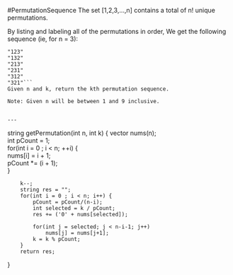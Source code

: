 #PermutationSequence
The set [1,2,3,...,n] contains a total of n! unique permutations.

By listing and labeling all of the permutations in order,
We get the following sequence (ie, for n = 3):

```
"123"
"132"
"213"
"231"
"312"
"321"```
Given n and k, return the kth permutation sequence.

Note: Given n will be between 1 and 9 inclusive.


---
```


string getPermutation(int n, int k) 
{
        vector<int> nums(n);  
        int pCount = 1;  
        for(int i = 0 ; i < n; ++i) {  
            nums[i] = i + 1;  
            pCount *= (i + 1);  
        }  
  
        k--;  
        string res = "";  
        for(int i = 0 ; i < n; i++) {  
            pCount = pCount/(n-i);  
            int selected = k / pCount;  
            res += ('0' + nums[selected]);  
              
            for(int j = selected; j < n-i-1; j++)  
                nums[j] = nums[j+1];  
            k = k % pCount;  
        }  
        return res;  
}
```